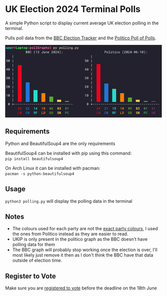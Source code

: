 # UK Election 2024 Terminal Polls

A simple Python script to display current average UK election polling in the terminal.

Pulls poll data from the [BBC Election Tracker](https://www.bbc.co.uk/news/uk-politics-68079726) and the [Politico Poll of Polls](https://www.politico.eu/europe-poll-of-polls/united-kingdom/). 

![Screenshot of program in use](terminalPollingScreenshot.png)

## Requirements

Python and BeautifulSoup4 are the only requirements

BeautifulSoup4 can be installed with pip using this command:  
`pip install beautifulsoup4`

On Arch Linux it can be installed with pacman:  
`pacman -s python-beautifulsoup4`

## Usage

`python3 polling.py` will display the polling data in the terminal

## Notes

* The colours used for each party are not the [exact party colours](https://en.wikipedia.org/wiki/Wikipedia:Index_of_United_Kingdom_political_parties_meta_attributes), I used the ones from Politico instead as they are easier to read.
* UKIP is only present in the politico graph as the BBC doesn't have polling data for them
* The BBC graph will probably stop working once the election is over, I'll most likely just remove it then as I don't think the BBC have that data outside of election time.

## Register to Vote

Make sure you are [registered to vote](https://www.gov.uk/register-to-vote) before the deadline on the 18th June
